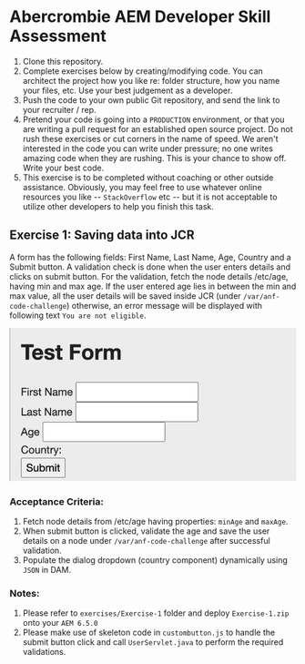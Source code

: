 # Abercrombie AEM Developer Skill Assessment
1. Clone this repository.
2. Complete exercises below by creating/modifying code. You can architect the project how you like re: folder structure, how you name your files, etc. Use your best judgement as a developer.
3. Push the code to your own public Git repository, and send the link to your recruiter / rep.
4. Pretend your code is going into a `PRODUCTION` environment, or that you are writing a pull request for an established open source project. Do not rush these exercises or cut corners in the name of speed. We aren't interested in the code you can write under pressure; no one writes amazing code when they are rushing. This is your chance to show off. Write your best code.
5. This exercise is to be completed without coaching or other outside assistance. Obviously, you may feel free to use whatever online resources you like -- `StackOverflow` etc -- but it is not acceptable to utilize other developers to help you finish this task.

## Exercise 1: Saving data into JCR

A form has the following fields: First Name, Last Name, Age, Country and a Submit button. A validation check is done when the user enters details and clicks on submit button. For the validation, fetch the node details /etc/age, having min and max age. If the user entered age lies in between the min and max value, all the user details will be saved inside JCR (under `/var/anf-code-challenge`) otherwise, an error message will be displayed with following text `You are not eligible`.

![](images/Exercise-1.png)

### Acceptance Criteria:
1. Fetch node details from /etc/age having properties: `minAge` and `maxAge`.
2. When submit button is clicked, validate the age and save the user details on a node under `/var/anf-code-challenge` after successful validation.
3. Populate the dialog dropdown (country component) dynamically using `JSON` in DAM.

### Notes:
1. Please refer to `exercises/Exercise-1` folder and deploy `Exercise-1.zip` onto your `AEM 6.5.0`
2. Please make use of skeleton code in `custombutton.js` to handle the submit button click and call `UserServlet.java` to perform the required validations.
